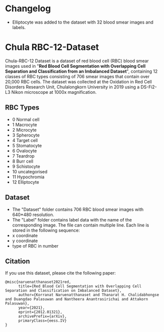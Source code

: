 # Changelog
- Elliptocyte was added to the dataset with 32 blood smear images and labels.

# Chula RBC-12-Dataset

Chula-RBC-12 Dataset is a dataset of red blood cell (RBC) blood smear images used in "**Red Blood Cell Segmentation with Overlapping Cell Separation and Classification from an Imbalanced Dataset**", containing 12 classes of RBC types consisting of 706 smear images that contain over 20,000 RBC cells. The dataset was collected at the Oxidation in Red Cell Disorders Research Unit, Chulalongkorn University in 2019 using a DS-Fi2-L3 Nikon microscope at 1000x magnification.

## RBC Types
- 0 Normal cell
- 1 Macrocyte
- 2 Microcyte
- 3 Spherocyte
- 4 Target cell
- 5 Stomatocyte
- 6 Ovalocyte
- 7 Teardrop
- 8 Burr cell
- 9 Schistocyte
- 10 uncategorised
- 11 Hypochromia
- 12 Elliptocyte



## Dataset
- The "Dataset" folder contains 706 RBC blood smear images with 640*480 resolution.
- The "Label" folder contains label data with the name of the corresponding image. The file can contain multiple line. Each line is stored in the following sequence:
- x coordinate
- y coordinate
- type of RBC in number



## Citation
If you use this dataset, please cite the following paper:

```
@misc{naruenatthanaset2021red,
      title={Red Blood Cell Segmentation with Overlapping Cell Separation and Classification on Imbalanced Dataset}, 
      author={Korranat Naruenatthanaset and Thanarat H. Chalidabhongse and Duangdao Palasuwan and Nantheera Anantrasirichai and Attakorn Palasuwan},
      year={2021},
      eprint={2012.01321},
      archivePrefix={arXiv},
      primaryClass={eess.IV}
}
```
